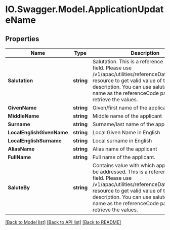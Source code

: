 # IO.Swagger.Model.ApplicationUpdateName
## Properties

Name | Type | Description | Notes
------------ | ------------- | ------------- | -------------
**Salutation** | **string** | Salutation. This is a reference data data field. Please use /v1/apac/utilities/referenceData/{salutation} resource to get valid value of this field with description. You can use salutation field name as the referenceCode parameter to retrieve the values. | [optional] 
**GivenName** | **string** | Given/first name of the applicant | 
**MiddleName** | **string** | Middle name of the applicant | [optional] 
**Surname** | **string** | Surname/last name of the applicant | [optional] 
**LocalEnglishGivenName** | **string** | Local Given Name in English | [optional] 
**LocalEnglishSurname** | **string** | Local surname in English | [optional] 
**AliasName** | **string** | Alias name of the applicant | [optional] 
**FullName** | **string** | Full name of the applicant. | [optional] 
**SaluteBy** | **string** | Contains value with which applicant like to be addressed. This is a reference data data field. Please use /v1/apac/utilities/referenceData/{saluteBy} resource to get valid value of this field with description. You can use saluteBy field name as the referenceCode parameter to retrieve the values. | [optional] 

[[Back to Model list]](../README.md#documentation-for-models) [[Back to API list]](../README.md#documentation-for-api-endpoints) [[Back to README]](../README.md)

